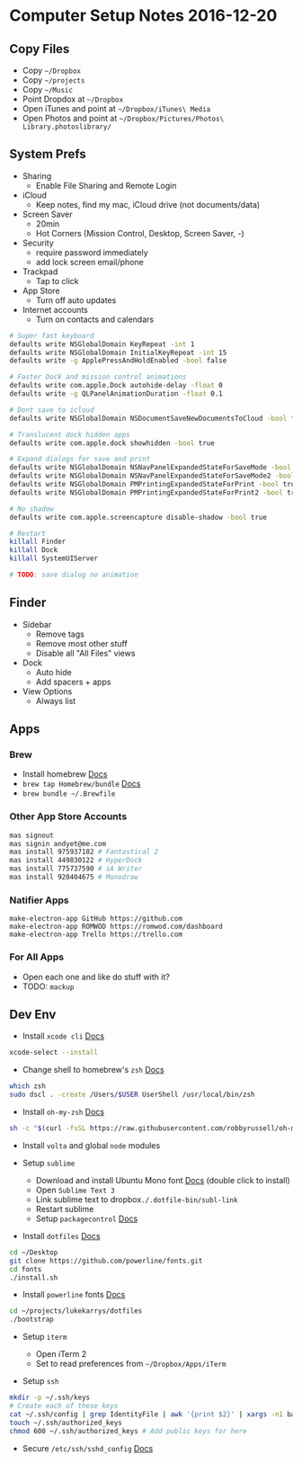 # Computer Setup Notes 2016-12-20

## Copy Files

- Copy `~/Dropbox`
- Copy `~/projects`
- Copy `~/Music`
- Point Dropdox at `~/Dropbox`
- Open iTunes and point at `~/Dropbox/iTunes\ Media`
- Open Photos and point at `~/Dropbox/Pictures/Photos\ Library.photoslibrary/`

## System Prefs

- Sharing
  - Enable File Sharing and Remote Login
- iCloud
  - Keep notes, find my mac, iCloud drive (not documents/data)
- Screen Saver
  - 20min
  - Hot Corners (Mission Control, Desktop, Screen Saver, -)
- Security
  - require password immediately
  - add lock screen email/phone
- Trackpad
  - Tap to click
- App Store
  - Turn off auto updates
- Internet accounts
  - Turn on contacts and calendars

```sh
# Super fast keyboard
defaults write NSGlobalDomain KeyRepeat -int 1
defaults write NSGlobalDomain InitialKeyRepeat -int 15
defaults write -g ApplePressAndHoldEnabled -bool false

# Faster Dock and mission control animations
defaults write com.apple.Dock autohide-delay -float 0
defaults write -g QLPanelAnimationDuration -float 0.1

# Dont save to icloud
defaults write NSGlobalDomain NSDocumentSaveNewDocumentsToCloud -bool false

# Translucent dock hidden apps
defaults write com.apple.dock showhidden -bool true

# Expand dialogs for save and print
defaults write NSGlobalDomain NSNavPanelExpandedStateForSaveMode -bool true
defaults write NSGlobalDomain NSNavPanelExpandedStateForSaveMode2 -bool true
defaults write NSGlobalDomain PMPrintingExpandedStateForPrint -bool true
defaults write NSGlobalDomain PMPrintingExpandedStateForPrint2 -bool true

# No shadow
defaults write com.apple.screencapture disable-shadow -bool true

# Restart
killall Finder
killall Dock
killall SystemUIServer

# TODO: save dialog no animation
```

## Finder

- Sidebar
  - Remove tags
  - Remove most other stuff
  - Disable all "All Files" views
- Dock
  - Auto hide
  - Add spacers + apps
- View Options
  - Always list

## Apps

### Brew

- Install homebrew [Docs](http://brew.sh/)
- `brew tap Homebrew/bundle` [Docs](https://github.com/Homebrew/homebrew-bundle)
- `brew bundle ~/.Brewfile`

### Other App Store Accounts

```sh
mas signout
mas signin andyet@me.com
mas install 975937182 # Fantastical 2
mas install 449830122 # HyperDock
mas install 775737590 # iA Writer
mas install 920404675 # Monodraw
```

### Natifier Apps

```
make-electron-app GitHub https://github.com
make-electron-app ROMWOD https://romwod.com/dashboard
make-electron-app Trello https://trello.com
```

### For All Apps

- Open each one and like do stuff with it?
- TODO: `mackup`

## Dev Env

- Install `xcode cli` [Docs](https://developer.apple.com/legacy/library/documentation/Darwin/Reference/ManPages/man1/xcode-select.1.html)

```sh
xcode-select --install
```

- Change shell to homebrew's `zsh` [Docs](http://rick.cogley.info/post/use-homebrew-zsh-instead-of-the-osx-default/)

```sh
which zsh
sudo dscl . -create /Users/$USER UserShell /usr/local/bin/zsh
```

- Install `oh-my-zsh` [Docs](https://github.com/robbyrussell/oh-my-zsh#via-curl)

```sh
sh -c "$(curl -fsSL https://raw.githubusercontent.com/robbyrussell/oh-my-zsh/master/tools/install.sh)"
```

- Install `volta` and global `node` modules

- Setup `sublime`

  - Download and install Ubuntu Mono font [Docs](http://font.ubuntu.com/) (double click to install)
  - Open `Sublime Text 3`
  - Link sublime text to dropbox`./.dotfile-bin/subl-link`
  - Restart sublime
  - Setup `packagecontrol` [Docs](https://packagecontrol.io/installation)

- Install `dotfiles` [Docs](https://github.com/lukekarrys/dotfiles)

```sh
cd ~/Desktop
git clone https://github.com/powerline/fonts.git
cd fonts
./install.sh
```

- Install `powerline` fonts [Docs](https://github.com/powerline/fonts#installation)

```sh
cd ~/projects/lukekarrys/dotfiles
./bootstrap
```

- Setup `iterm`

  - Open iTerm 2
  - Set to read preferences from `~/Dropbox/Apps/iTerm`

- Setup `ssh`

```sh
mkdir -p ~/.ssh/keys
# Create each of these keys
cat ~/.ssh/config | grep IdentityFile | awk '{print $2}' | xargs -n1 basename | uniq
touch ~/.ssh/authorized_keys
chmod 600 ~/.ssh/authorized_keys # Add public keys for here
```

- Secure `/etc/ssh/sshd_config` [Docs](http://serverfault.com/questions/85992/how-do-i-setup-sshd-on-mac-os-x-to-only-allow-key-based-authentication)
